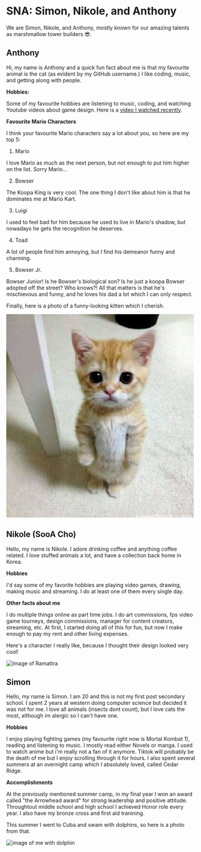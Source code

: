 # SNA: Simon, Nikole, and Anthony

We are Simon, Nikole, and Anthony, mostly known for our amazing talents as marshmallow tower builders 😎.

## Anthony

Hi, my name is Anthony and a quick fun fact about me is that my favourite animal is the cat (as evident by my GitHub username.) I like coding, music, and getting along with people.

**Hobbies:**

Some of my favourite hobbies are listening to music, coding, and watching Youtube videos about game design. Here is a [video I watched recently](https://www.youtube.com/watch?v=HaOfb8FRfmE).

**Favourite Mario Characters**

I think your favourite Mario characters say a lot about you, so here are my top 5:

1. Mario

I love Mario as much as the next person, but not enough to put him higher on the list. Sorry Mario...

2. Bowser

The Koopa King is very cool. The one thing I don't like about him is that he dominates me at Mario Kart.

3. Luigi

I used to feel bad for him because he used to live in Mario's shadow, but nowadays he gets the recognition he deserves.

4. Toad

A lot of people find him annoying, but I find his demeanor funny and charming.

5. Bowser Jr.

Bowser Junior! Is he Bowser's biological son? Is he just a koopa Bowser adopted off the street? Who knows?! All that matters is that he's mischievous and funny, and he loves his dad a lot which I can only respect.

Finally, here is a photo of a funny-looking kitten which I cherish.

![Image of a Funny Kitten](images/funny_cat.jpg)


## Nikole (SooA Cho)

Hello, my name is Nikole. I adore drinking coffee and anything coffee related. I love stuffed animals a lot, and have a collection back home in Korea.

**Hobbies**

I'd say some of my favorite hobbies are playing video games, drawing, making music and streaming. I do at least one of them every single day.

**Other facts about me**

I do multiple things online as part time jobs. I do art commissions, fps video game tourneys, design commissions, manager for content creators, streaming, etc. At first, I started doing all of this for fun, but now I make enough to pay my rent and other living expenses.

Here's a character I really like, because I thought their design looked very cool!

![Image of Ramattra](images/rammatra_portrait.webp)
## Simon

Hello, my name is Simon. I am 20 and this is not my first post secondary school. I spent 2 years at western doing computer science but decided it was not for me. I love all animals (insects dont count), but I love cats the most, although im alergic so I can't have one. 

**Hobbies**

I enjoy playing fighting games (my favourite right now is Mortal Kombat 1), reading and listening to music. I mostly read either Novels or manga. I used to watch anime but i'm really not a fan of it anymore. Tiktok will probably be the death of me but I enjoy scrolling through it for hours. I also spent several summers at an overnight camp which I absolutely loved, called Cedar Ridge.

**Accomplishments**

At the previously mentioned summer camp, in my final year I won an award called "the Arrowhead award" for strong leadership and positive attitude. Throughtout middle school and high school I achieved Honor role every year. I also have my bronze cross and first aid tranining. 

This summer I went to Cuba and swam with dolphins, so here is a photo from that.

![image of me with dolphin](images/swim.JPG)
